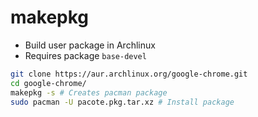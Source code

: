 # makepkg

- Build user package in Archlinux
- Requires package `base-devel`

```sh
git clone https://aur.archlinux.org/google-chrome.git
cd google-chrome/
makepkg -s # Creates pacman package
sudo pacman -U pacote.pkg.tar.xz # Install package
```